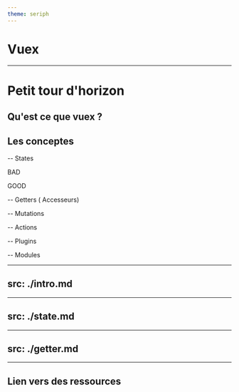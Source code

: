 ```yaml
---
theme: seriph
---
```

  # Vuex
---

# Petit tour d'horizon

## Qu'est ce que vuex ?

## Les conceptes

-- States

   BAD

   GOOD

-- Getters ( Accesseurs)

-- Mutations

-- Actions

-- Plugins

-- Modules

---
src: ./intro.md
---

---
src: ./state.md
---

---
src: ./getter.md
---


---
 Lien vers des ressources
---
